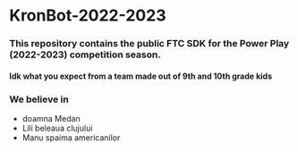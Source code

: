 # KronBot-2022-2023

### This repository contains the public FTC SDK for the Power Play (2022-2023) competition season.

#### Idk what you expect from a team made out of 9th and 10th grade kids

### We believe in

-   doamna Medan
-   Lili beleaua clujului
-   Manu spaima americanilor
